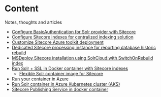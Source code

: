 # Content
Notes, thoughts and articles

* [Configure BasicAuthentication for Solr provider with Sitecore][1]
* [Configure Sitecore indexes for centralized indexing solution][2]
* [Customize Sitecore Azure toolkit deployment][3]
* [Dedicated Sitecore processing instance for reporting database historic rebuild][4]
* [MSDeploy Sitecore installation using SolrCloud with SwitchOnRebuild index][5]
* [Run Solr + SSL in Docker container with Sitecore indexes][6]
  * [Flexible Solr container image for Sitecore][7]
* [Run your container in Azure][8]
* [Run Solr container in Azure Kubernetes cluster (AKS)][9]
* [Sitecore Publishing Service in docker container][10]

[1]: https://github.com/ivansharamok/Content/blob/master/articles/configure-basicauth-for-solr-provider.md
[2]: https://github.com/ivansharamok/Content/blob/master/articles/configure-Sitecore-indexes-for-centralized-indexing-solution.md
[3]: https://github.com/ivansharamok/Content/blob/master/articles/customize-sitecore-azuretoolkit-deployment.md
[4]: https://github.com/ivansharamok/Content/blob/master/articles/dedicated-sitecore-processing-instance-for-reportingdb-historic-rebuild.md
[5]: https://github.com/ivansharamok/Content/blob/master/articles/script-sitecore-installation-using-solrcloud-with-switchonrebuild-index.md
[6]: ./articles/run-solr+ssl-in-docker-container-with-sitecore-indexes.md
[7]: ./articles/flexible-solr-container-image-for-sitecore.md
[8]: ./articles/run-your-container-in-azure.md
[9]: ./articles/run-solr-container-in-azure-kubernetes-cluster.md
[10]: ./articles/publishing-service-in-docker-container.md